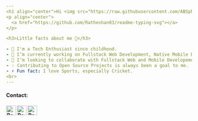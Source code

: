 ```yaml
---
<h1 align="center">Hi <img src="https://raw.githubusercontent.com/ABSphreak/ABSphreak/master/gifs/Hi.gif" width="30px">, I'm Le Hai Dang</h1>
<p align="center">
  <a href="https://github.com/Ratheshan03/readme-typing-svg"></a>
</p>

<h3>Little facts about me 🧑</h3>

- 🧞 I'm a Tech Enthusiast since childhood.
- 🔭 I’m currently working on Fullstack Web Development, Native Mobile Development.
- 👯 I’m looking to collaborate with Fullstack Web and Mobile Developement projects.
- 💡 Contributing to Open Source Projects is always been a goal to me.
- ⚡ Fun fact: I love Sports, especially Cricket.
<br>
---
```

<h4> Contact: <h4>
  </hr>
  <a href="mailto:lehaidang.work@gmail.com">
    <img align="left" alt="Ratheshan Sathiyamoorthy | Gmail" width="26px" src="https://www.vectorlogo.zone/logos/gmail/gmail-icon.svg" />
  </a>
 
   <a href="https://www.facebook.com/A.lehaidang">
    <img align="left" alt="Ratheshan Sathiyamoorthy| Github" width="26px" src="https://www.vectorlogo.zone/logos/facebook/facebook-tile.svg" />
  </a>
   <a href="https://github.com/lehaidangzdin">
    <img align="left" alt="Ratheshan Sathiyamoorthy| Github" width="26px" src="https://www.vectorlogo.zone/logos/github/github-tile.svg" />
  </a>
  <br>
